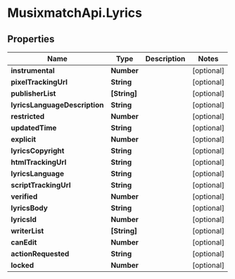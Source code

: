 # MusixmatchApi.Lyrics

## Properties
Name | Type | Description | Notes
------------ | ------------- | ------------- | -------------
**instrumental** | **Number** |  | [optional] 
**pixelTrackingUrl** | **String** |  | [optional] 
**publisherList** | **[String]** |  | [optional] 
**lyricsLanguageDescription** | **String** |  | [optional] 
**restricted** | **Number** |  | [optional] 
**updatedTime** | **String** |  | [optional] 
**explicit** | **Number** |  | [optional] 
**lyricsCopyright** | **String** |  | [optional] 
**htmlTrackingUrl** | **String** |  | [optional] 
**lyricsLanguage** | **String** |  | [optional] 
**scriptTrackingUrl** | **String** |  | [optional] 
**verified** | **Number** |  | [optional] 
**lyricsBody** | **String** |  | [optional] 
**lyricsId** | **Number** |  | [optional] 
**writerList** | **[String]** |  | [optional] 
**canEdit** | **Number** |  | [optional] 
**actionRequested** | **String** |  | [optional] 
**locked** | **Number** |  | [optional] 


